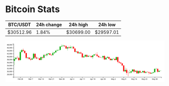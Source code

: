 # Bitcoin Stats

BTC/USDT|24h change|24h high|24h low|
|---|---|---|---|
|$30512.96|1.84%|$30699.00|$29597.01|

<img src="./chart.svg">
